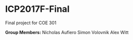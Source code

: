 # ICP2017F-Final
Final project for COE 301

**Group Members:**
Nicholas Aufiero
Simon Volovnik
Alex Witt
